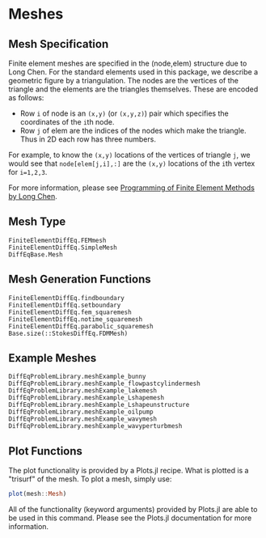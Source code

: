 # Meshes

## Mesh Specification

Finite element meshes are specified in the (node,elem) structure due to Long Chen.
For the standard elements used in this package, we describe a geometric figure by
a triangulation. The nodes are the vertices of the triangle and the elements are the
triangles themselves. These are encoded as follows:

* Row ``i`` of node is an ``(x,y)`` (or ``(x,y,z)``) pair which specifies the coordinates
  of the ``i``th node.
* Row ``j`` of elem are the indices of the nodes which make the triangle. Thus in
  2D each row has three numbers.

For example, to know the ``(x,y)`` locations of the vertices of triangle ``j``, we
would see that `node[elem[j,i],:]` are the ``(x,y)`` locations of the ``i``th vertex
for ``i=1,2,3``.

For more information, please see [Programming of Finite
Element Methods by Long Chen](http://www.math.uci.edu/~chenlong/226/Ch3FEMCode.pdf).

## Mesh Type

```@docs
FiniteElementDiffEq.FEMmesh
FiniteElementDiffEq.SimpleMesh
DiffEqBase.Mesh
```

## Mesh Generation Functions

```@docs
FiniteElementDiffEq.findboundary
FiniteElementDiffEq.setboundary
FiniteElementDiffEq.fem_squaremesh
FiniteElementDiffEq.notime_squaremesh
FiniteElementDiffEq.parabolic_squaremesh
Base.size(::StokesDiffEq.FDMMesh)
```

## Example Meshes

```@docs
DiffEqProblemLibrary.meshExample_bunny
DiffEqProblemLibrary.meshExample_flowpastcylindermesh
DiffEqProblemLibrary.meshExample_lakemesh
DiffEqProblemLibrary.meshExample_Lshapemesh
DiffEqProblemLibrary.meshExample_Lshapeunstructure
DiffEqProblemLibrary.meshExample_oilpump
DiffEqProblemLibrary.meshExample_wavymesh
DiffEqProblemLibrary.meshExample_wavyperturbmesh
```

## Plot Functions

The plot functionality is provided by a Plots.jl recipe. What is plotted is a
"trisurf" of the mesh. To plot a mesh, simply use:

```julia
plot(mesh::Mesh)
```

All of the functionality (keyword arguments) provided by Plots.jl are able to
be used in this command. Please see the Plots.jl documentation for more information.
